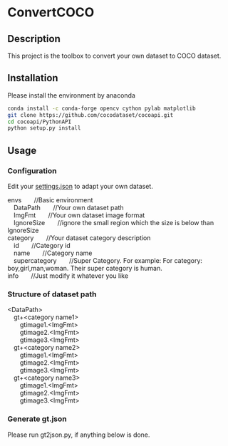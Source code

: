 # ConvertCOCO
## Description
This project is the toolbox to convert your own dataset to COCO dataset.

## Installation
Please install the environment by anaconda

```bash
conda install -c conda-forge opencv cython pylab matplotlib
git clone https://github.com/cocodataset/cocoapi.git
cd cocoapi/PythonAPI
python setup.py install
```
## Usage
### Configuration
Edit your [settings.json](https://github.com/MELSunny/ConvertCOCO/blob/master/settings.json) to adapt your own dataset.  

envs&emsp;&emsp;//Basic environment  
&emsp;DataPath&emsp;&emsp;//Your own dataset path  
&emsp;ImgFmt&emsp;&emsp;//Your own dataset image format  
&emsp;IgnoreSize&emsp;&emsp;//ignore the small region which the size is below than IgnoreSize  
category&emsp;&emsp;//Your dataset category description  
&emsp;id&emsp;&emsp;//Category id  
&emsp;name&emsp;&emsp;//Category name  
&emsp;supercategory&emsp;&emsp;//Super Category. For example: For category: boy,girl,man,woman. Their super category is human.  
info&emsp;&emsp;//Just modify it whatever you like
### Structure of dataset path
&lt;DataPath&gt;  
&emsp;gt+&lt;category name1&gt;  
&emsp;&emsp;gtimage1.&lt;ImgFmt&gt;  
&emsp;&emsp;gtimage2.&lt;ImgFmt&gt;  
&emsp;&emsp;gtimage3.&lt;ImgFmt&gt;  
&emsp;gt+&lt;category name2&gt;  
&emsp;&emsp;gtimage1.&lt;ImgFmt&gt;  
&emsp;&emsp;gtimage2.&lt;ImgFmt&gt;  
&emsp;&emsp;gtimage3.&lt;ImgFmt&gt;  
&emsp;gt+&lt;category name3&gt;  
&emsp;&emsp;gtimage1.&lt;ImgFmt&gt;  
&emsp;&emsp;gtimage2.&lt;ImgFmt&gt;  
&emsp;&emsp;gtimage3.&lt;ImgFmt&gt;  
### Generate gt.json  
Please run gt2json.py, if anything below is done.
